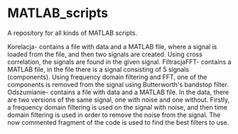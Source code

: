 # MATLAB_scripts
A repository for all kinds of MATLAB scripts.

Korelacja- contains a file with data and a MATLAB file, where a signal is loaded from the file, and then two signals are created. Using cross correlation, the signals are found in the given signal.
FiltracjaFFT- contains a MATLAB file, in the file there is a signal consisting of 5 signals (components). Using frequency domain filtering and FFT, one of the components is removed from the signal using Butterworth's bandstop filter.
Odszumianie- contains a file with data and a MATLAB file. In the data, there are two versions of the same signal, one with noise and one without. Firstly, a frequency domain filtering is used on the signal with noise, and then time domain filtering is used in order to remove the noise from the signal. The now commented fragment of the code is used to find the best filters to use. 
